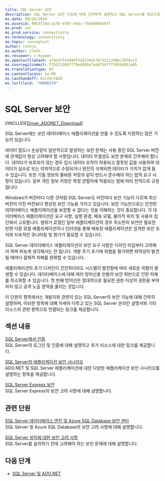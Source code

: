 ```yaml
---
title: SQL Server 보안
description: SQL Server 보안 기능에 대해 간략하게 설명하고 SQL Server를 대상으로 하는 안전한 ADO.NET 애플리케이션을 만드는 시나리오를 제공합니다.
ms.date: 09/26/2019
ms.assetid: 9053724d-a1fb-4f0f-b9dc-7f6dd893e8ff
ms.prod: sql
ms.prod_service: connectivity
ms.technology: connectivity
ms.topic: conceptual
author: rothja
ms.author: jroth
ms.reviewer: v-kaywon
ms.openlocfilehash: af4e3ff43499f32d276d27873211330bc28f0cc5
ms.sourcegitcommit: ff82f3260ff79ed860a7a58f54ff7f0594851e6b
ms.translationtype: HT
ms.contentlocale: ko-KR
ms.lasthandoff: 03/29/2020
ms.locfileid: "78896278"
---
```

# <a name="sql-server-security"></a>SQL Server 보안

[!INCLUDE[Driver_ADONET_Download](../../../includes/driver_adonet_download.md)]

SQL Server에는 보안 데이터베이스 애플리케이션을 만들 수 있도록 지원하는 많은 기능이 있습니다.  
  
데이터 절도나 손상같이 일반적으로 발생하는 보안 문제는 사용 중인 SQL Server 버전에 관계없이 항상 고려해야 할 사항입니다. 데이터 무결성도 보안 문제로 간주해야 합니다. 데이터가 보호되지 않는 경우 임시 데이터 조작이 허용되고 잘못된 값을 사용하여 데이터가 실수로 또는 악의적으로 수정되거나 완전히 삭제되면 데이터가 가치가 없게 될 수 있습니다. 또한 기밀 정보의 올바른 저장과 같이 반드시 준수해야 하는 법적 요구 사항이 있습니다. 일부 개인 정보 저장은 특정 관할지에 적용되는 법에 따라 전적으로 규정됩니다.  
  
Windows가 버전마다 다른 것처럼 SQL Server도 버전마다 보안 기능이 다르며 최신 버전이 이전 버전보다 향상된 보안 기능을 가지고 있습니다. 보안 기능만으로는 안전한 데이터베이스 애플리케이션을 보장할 수 없다는 것을 이해하는 것이 중요합니다. 각 데이터베이스 애플리케이션은 요구 사항, 실행 환경, 배포 모델, 물리적 위치 및 사용자 집단에서 고유합니다. 범위가 로컬인 일부 애플리케이션의 경우 최소한의 보안만 필요한 반면 다른 로컬 애플리케이션이나 인터넷을 통해 배포된 애플리케이션은 엄격한 보안 조치와 지속적인 모니터링 및 평가가 필요할 수 있습니다.  
  
SQL Server 데이터베이스 애플리케이션의 보안 요구 사항은 디자인 타임부터 고려해야 하며 뒤늦게 생각해서는 안 됩니다. 개발 주기 초기에 위협을 평가하면 취약성이 발견될 때마다 잠재적 피해를 완화할 수 있습니다.  
  
애플리케이션의 초기 디자인이 건전하더라도 시스템이 발전함에 따라 새로운 위협이 발생할 수 있습니다. 데이터베이스에 대해 여러 방어선을 만들어 보안 위반으로 인한 피해를 최소화할 수 있습니다. 첫 번째 방어선은 절대적으로 필요한 권한 이상의 권한을 부여하지 않고 공격 노출 영역을 줄이는 것입니다.  
  
이 단원의 항목에서는 개발자와 관련이 있는 SQL Server의 보안 기능에 대해 간략히 설명하며, 이러한 항목에 대해 자세히 다루고 있는 SQL Server 온라인 설명서와 기타 리소스의 관련 항목으로 연결되는 링크를 제공합니다.  
  
## <a name="in-this-section"></a>섹션 내용  
[SQL Server에서 인증](authentication-sql-server.md)  
SQL Server의 로그인 및 인증에 대해 설명하고 추가 리소스에 대한 링크를 제공합니다. 
  
[SQL Server의 애플리케이션 보안 시나리오](application-security-scenarios-sql-server.md)  
ADO.NET 및 SQL Server 애플리케이션에 대한 다양한 애플리케이션 보안 시나리오를 설명하는 항목을 제공합니다.  
  
[SQL Server Express 보안](sql-server-express-security.md)  
SQL Server Express의 보안 고려 사항에 대해 설명합니다.  
  
## <a name="related-sections"></a>관련 단원  
[SQL Server 데이터베이스 엔진 및 Azure SQL Database 보안 센터](../../../relational-databases/security/security-center-for-sql-server-database-engine-and-azure-sql-database.md)  
SQL Server 및 Azure SQL Database의 보안 고려 사항에 대해 설명합니다.

[SQL Server 설치에 대한 보안 고려 사항](../../../sql-server/install/security-considerations-for-a-sql-server-installation.md)  
SQL Server를 설치하기 전에 고려해야 하는 보안 문제에 대해 설명합니다.

## <a name="next-steps"></a>다음 단계
- [SQL Server 및 ADO.NET](index.md)
